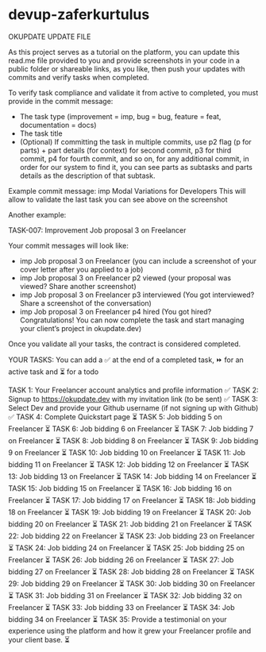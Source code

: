 # devup-zaferkurtulus

OKUPDATE UPDATE FILE

As this project serves as a tutorial on the platform, you can update this read.me file provided to you and provide screenshots in your code in a public folder or shareable links, as you like, then push your updates with commits and verify tasks when completed.

To verify task compliance and validate it from active to completed, you must provide in the commit message:

- The task type (improvement = imp, bug = bug, feature = feat, documentation = docs)
- The task title
- (Optional) If committing the task in multiple commits, use p2 flag (p for parts) + part details (for context) for second commit, p3 for third commit, p4 for fourth commit, and so on, for any additional commit, in order for our system to find it, you can see parts as subtasks and parts details as the description of that subtask.

Example commit message: imp Modal Variations for Developers
This will allow to validate the last task you can see above on the screenshot

Another example:

TASK-007: Improvement Job proposal 3 on Freelancer

Your commit messages will look like:

- imp Job proposal 3 on Freelancer (you can include a screenshot of your cover letter after you applied to a job)
- imp Job proposal 3 on Freelancer p2 viewed (your proposal was viewed? Share another screenshot)
- imp Job proposal 3 on Freelancer p3 interviewed (You got interviewed? Share a screenshot of the conversation)
- imp Job proposal 3 on Freelancer p4 hired (You got hired? Congratulations! You can now complete the task and start managing your client’s project in okupdate.dev)

Once you validate all your tasks, the contract is considered completed.

YOUR TASKS:
You can add a ✅ at the end of a completed task, ⏩ for an active task and ⏳ for a todo

TASK 1: Your Freelancer account analytics and profile information ✅
TASK 2: Signup to https://okupdate.dev with my invitation link (to be sent) ✅
TASK 3: Select Dev and provide your Github username (if not signing up with Github) ✅
TASK 4: Complete Quickstart page ⏳
TASK 5: Job bidding 5 on Freelancer ⏳
TASK 6: Job bidding 6 on Freelancer ⏳
TASK 7: Job bidding 7 on Freelancer ⏳
TASK 8: Job bidding 8 on Freelancer ⏳
TASK 9: Job bidding 9 on Freelancer ⏳
TASK 10: Job bidding 10 on Freelancer ⏳
TASK 11: Job bidding 11 on Freelancer ⏳
TASK 12: Job bidding 12 on Freelancer ⏳
TASK 13: Job bidding 13 on Freelancer ⏳
TASK 14: Job bidding 14 on Freelancer ⏳
TASK 15: Job bidding 15 on Freelancer ⏳
TASK 16: Job bidding 16 on Freelancer ⏳
TASK 17: Job bidding 17 on Freelancer ⏳
TASK 18: Job bidding 18 on Freelancer ⏳
TASK 19: Job bidding 19 on Freelancer ⏳
TASK 20: Job bidding 20 on Freelancer ⏳
TASK 21: Job bidding 21 on Freelancer ⏳
TASK 22: Job bidding 22 on Freelancer ⏳
TASK 23: Job bidding 23 on Freelancer ⏳
TASK 24: Job bidding 24 on Freelancer ⏳
TASK 25: Job bidding 25 on Freelancer ⏳
TASK 26: Job bidding 26 on Freelancer ⏳
TASK 27: Job bidding 27 on Freelancer ⏳
TASK 28: Job bidding 28 on Freelancer ⏳
TASK 29: Job bidding 29 on Freelancer ⏳
TASK 30: Job bidding 30 on Freelancer ⏳
TASK 31: Job bidding 31 on Freelancer ⏳
TASK 32: Job bidding 32 on Freelancer ⏳
TASK 33: Job bidding 33 on Freelancer ⏳
TASK 34: Job bidding 34 on Freelancer ⏳
TASK 35: Provide a testimonial on your experience using the platform and how it grew your Freelancer profile and your client base. ⏳

